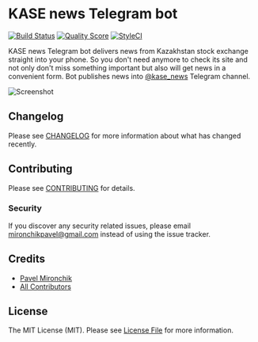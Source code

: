 # KASE news Telegram bot

[![Build Status](https://img.shields.io/travis/pavel-mironchik/kase-news/master.svg?style=flat-square)](https://travis-ci.org/pavel-mironchik/kase-news)
[![Quality Score](https://img.shields.io/scrutinizer/g/pavel-mironchik/kase-news.svg?style=flat-square)](https://scrutinizer-ci.com/g/pavel-mironchik/kase-news)
[![StyleCI](https://github.styleci.io/repos/231201444/shield?branch=master)](https://github.styleci.io/repos/231201444)

KASE news Telegram bot delivers news from Kazakhstan stock exchange straight into your phone. 
So you don't need anymore to check its site and not only don't miss something important but also will get news in a convenient form.
Bot publishes news into [@kase_news](https://t.me/kase_news) Telegram channel.

![Screenshot](https://i.imgur.com/WkUIBSD.png)

## Changelog

Please see [CHANGELOG](CHANGELOG.md) for more information about what has changed recently.

## Contributing

Please see [CONTRIBUTING](CONTRIBUTING.md) for details.

### Security

If you discover any security related issues, please email mironchikpavel@gmail.com instead of using the issue tracker.

## Credits

- [Pavel Mironchik](https://github.com/pavel-mironchik)
- [All Contributors](../../contributors)

## License

The MIT License (MIT). Please see [License File](LICENSE.md) for more information.
